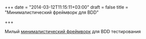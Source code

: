 +++
date = "2014-03-12T11:15:11+03:00"
draft = false
title = "Минималистический фреймворк для BDD"

+++

<p>Милый <a href="https://github.com/franela/goblin">минималистический фреймворк</a> для BDD тестирования</p>

